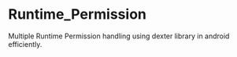 # Runtime_Permission
Multiple Runtime Permission handling using dexter library in android efficiently.
